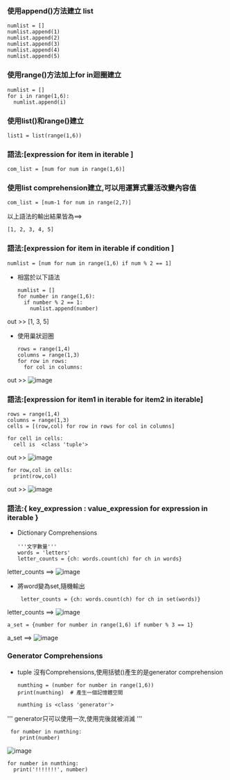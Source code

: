 ### 使用append()方法建立 list

    numlist = []
    numlist.append(1)
    numlist.append(2)
    numlist.append(3)
    numlist.append(4)
    numlist.append(5)

### 使用range()方法加上for in迴圈建立

    numlist = []
    for i in range(1,6):
      numlist.append(i)

### 使用list()和range()建立

    list1 = list(range(1,6))

### 語法:[expression for item in iterable ]    

    com_list = [num for num in range(1,6)]

### 使用list comprehension建立,可以用運算式靈活改變內容值

    com_list = [num-1 for num in range(2,7)]


以上語法的輸出結果皆為==>    

    [1, 2, 3, 4, 5]



### 語法:[expression for item in iterable if condition ]

    numlist = [num for num in range(1,6) if num % 2 == 1]

* 相當於以下語法

      numlist = []
      for number in range(1,6):
        if number % 2 == 1:
          numlist.append(number)
  
out >> [1, 3, 5]

* 使用巢狀迴圈    

      rows = range(1,4)
      columns = range(1,3)
      for row in rows:
        for col in columns:
          
out >> ![image](https://user-images.githubusercontent.com/112489587/210942573-15cfbe88-b909-4aca-85ed-1e712f54b73d.png)


### 語法:[expression for item1 in iterable for item2 in iterable]

    rows = range(1,4)
    columns = range(1,3)
    cells = [(row,col) for row in rows for col in columns]

    for cell in cells:
      cell is  <class 'tuple'>

out >> ![image](https://user-images.githubusercontent.com/112489587/210942722-9a6970f7-06b2-4a44-82c0-416ac0f13ad9.png)

    for row,col in cells:
      print(row,col)
      
out >> ![image](https://user-images.githubusercontent.com/112489587/210942573-15cfbe88-b909-4aca-85ed-1e712f54b73d.png)   



### 語法:{ key_expression : value_expression for expression in iterable }
* Dictionary Comprehensions

      '''文字數量'''
      words = 'letters'
      letter_counts = {ch: words.count(ch) for ch in words}

letter_counts ==>
 ![image](https://user-images.githubusercontent.com/112489587/210942933-780b57b3-ff37-4c2a-8b13-023e0443cc39.png)


*  將word變為set,隨機輸出

        letter_counts = {ch: words.count(ch) for ch in set(words)}

letter_counts ==>
![image](https://user-images.githubusercontent.com/112489587/210943110-d2615eeb-4ff7-4503-8022-386b7260790b.png)



    a_set = {number for number in range(1,6) if number % 3 == 1}

a_set ==>
![image](https://user-images.githubusercontent.com/112489587/210943241-1e845ab0-a547-4568-8783-bdfdd0a17d98.png)


### Generator Comprehensions

* tuple 沒有Comprehensions,使用括號()產生的是generator comprehension

      numthing = (number for number in range(1,6))
      print(numthing)  # 產生一個記憶體空間

      numthing is <class 'generator'>


''' generator只可以使用一次,使用完後就被消滅 '''
     
     for number in numthing:
        print(number)

![image](https://user-images.githubusercontent.com/112489587/210943445-b17d6f6a-8801-480a-9bc2-df346d1e0134.png)

    for number in numthing:
      print('!!!!!!!', number)

